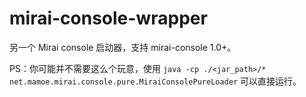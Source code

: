 # mirai-console-wrapper
另一个 Mirai console 启动器，支持 mirai-console 1.0+。

PS：你可能并不需要这么个玩意，使用 `java -cp ./<jar_path>/* net.mamoe.mirai.console.pure.MiraiConsolePureLoader` 可以直接运行。



